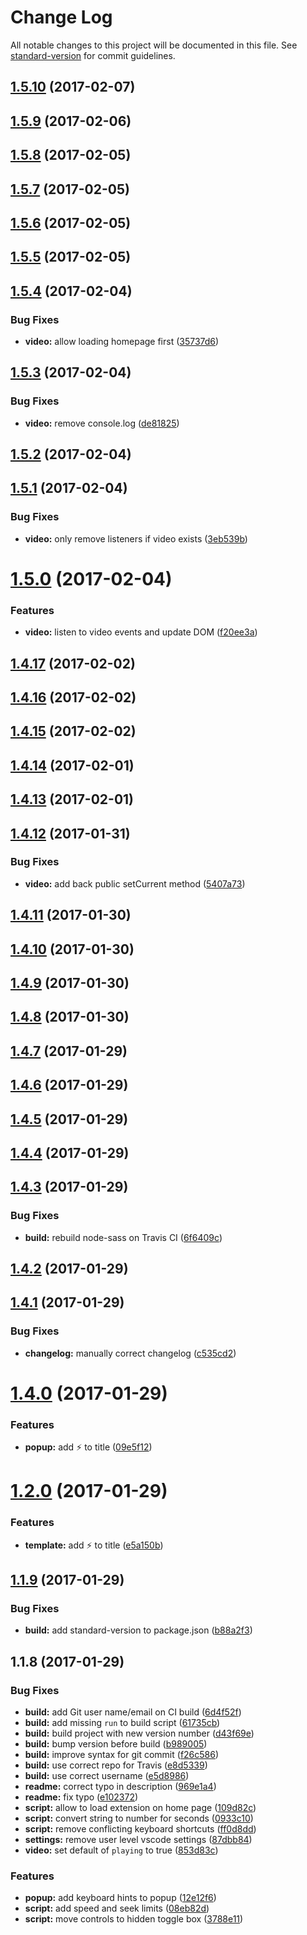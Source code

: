 # Change Log

All notable changes to this project will be documented in this file. See [standard-version](https://github.com/conventional-changelog/standard-version) for commit guidelines.

<a name="1.5.10"></a>
## [1.5.10](https://github.com/adriancarriger/youtube-speed-changer/compare/v1.5.9...v1.5.10) (2017-02-07)



<a name="1.5.9"></a>
## [1.5.9](https://github.com/adriancarriger/youtube-speed-changer/compare/v1.5.8...v1.5.9) (2017-02-06)



<a name="1.5.8"></a>
## [1.5.8](https://github.com/adriancarriger/youtube-speed-changer/compare/v1.5.7...v1.5.8) (2017-02-05)



<a name="1.5.7"></a>
## [1.5.7](https://github.com/adriancarriger/youtube-speed-changer/compare/v1.5.6...v1.5.7) (2017-02-05)



<a name="1.5.6"></a>
## [1.5.6](https://github.com/adriancarriger/youtube-speed-changer/compare/v1.5.5...v1.5.6) (2017-02-05)



<a name="1.5.5"></a>
## [1.5.5](https://github.com/adriancarriger/youtube-speed-changer/compare/v1.5.4...v1.5.5) (2017-02-05)



<a name="1.5.4"></a>
## [1.5.4](https://github.com/adriancarriger/youtube-speed-changer/compare/v1.5.3...v1.5.4) (2017-02-04)


### Bug Fixes

* **video:** allow loading homepage first ([35737d6](https://github.com/adriancarriger/youtube-speed-changer/commit/35737d6))



<a name="1.5.3"></a>
## [1.5.3](https://github.com/adriancarriger/youtube-speed-changer/compare/v1.5.2...v1.5.3) (2017-02-04)


### Bug Fixes

* **video:** remove console.log ([de81825](https://github.com/adriancarriger/youtube-speed-changer/commit/de81825))



<a name="1.5.2"></a>
## [1.5.2](https://github.com/adriancarriger/youtube-speed-changer/compare/v1.5.1...v1.5.2) (2017-02-04)



<a name="1.5.1"></a>
## [1.5.1](https://github.com/adriancarriger/youtube-speed-changer/compare/v1.5.0...v1.5.1) (2017-02-04)


### Bug Fixes

* **video:** only remove listeners if video exists ([3eb539b](https://github.com/adriancarriger/youtube-speed-changer/commit/3eb539b))



<a name="1.5.0"></a>
# [1.5.0](https://github.com/adriancarriger/youtube-speed-changer/compare/v1.4.17...v1.5.0) (2017-02-04)


### Features

* **video:** listen to video events and update DOM ([f20ee3a](https://github.com/adriancarriger/youtube-speed-changer/commit/f20ee3a))



<a name="1.4.17"></a>
## [1.4.17](https://github.com/adriancarriger/youtube-speed-changer/compare/v1.4.16...v1.4.17) (2017-02-02)



<a name="1.4.16"></a>
## [1.4.16](https://github.com/adriancarriger/youtube-speed-changer/compare/v1.4.15...v1.4.16) (2017-02-02)



<a name="1.4.15"></a>
## [1.4.15](https://github.com/adriancarriger/youtube-speed-changer/compare/v1.4.14...v1.4.15) (2017-02-02)



<a name="1.4.14"></a>
## [1.4.14](https://github.com/adriancarriger/youtube-speed-changer/compare/v1.4.13...v1.4.14) (2017-02-01)



<a name="1.4.13"></a>
## [1.4.13](https://github.com/adriancarriger/youtube-speed-changer/compare/v1.4.12...v1.4.13) (2017-02-01)



<a name="1.4.12"></a>
## [1.4.12](https://github.com/adriancarriger/youtube-speed-changer/compare/v1.4.11...v1.4.12) (2017-01-31)


### Bug Fixes

* **video:** add back public setCurrent method ([5407a73](https://github.com/adriancarriger/youtube-speed-changer/commit/5407a73))



<a name="1.4.11"></a>
## [1.4.11](https://github.com/adriancarriger/youtube-speed-changer/compare/v1.4.10...v1.4.11) (2017-01-30)



<a name="1.4.10"></a>
## [1.4.10](https://github.com/adriancarriger/youtube-speed-changer/compare/v1.4.9...v1.4.10) (2017-01-30)



<a name="1.4.9"></a>
## [1.4.9](https://github.com/adriancarriger/youtube-speed-changer/compare/v1.4.7...v1.4.9) (2017-01-30)



<a name="1.4.8"></a>
## [1.4.8](https://github.com/adriancarriger/youtube-speed-changer/compare/v1.4.7...v1.4.8) (2017-01-30)



<a name="1.4.7"></a>
## [1.4.7](https://github.com/adriancarriger/youtube-speed-changer/compare/v1.4.6...v1.4.7) (2017-01-29)



<a name="1.4.6"></a>
## [1.4.6](https://github.com/adriancarriger/youtube-speed-changer/compare/v1.4.5...v1.4.6) (2017-01-29)



<a name="1.4.5"></a>
## [1.4.5](https://github.com/adriancarriger/youtube-speed-changer/compare/v1.4.4...v1.4.5) (2017-01-29)



<a name="1.4.4"></a>
## [1.4.4](https://github.com/adriancarriger/youtube-speed-changer/compare/v1.4.3...v1.4.4) (2017-01-29)



<a name="1.4.3"></a>
## [1.4.3](https://github.com/adriancarriger/youtube-speed-changer/compare/v1.4.2...v1.4.3) (2017-01-29)


### Bug Fixes

* **build:** rebuild node-sass on Travis CI ([6f6409c](https://github.com/adriancarriger/youtube-speed-changer/commit/6f6409c))



<a name="1.4.2"></a>
## [1.4.2](https://github.com/adriancarriger/youtube-speed-changer/compare/v1.4.1...v1.4.2) (2017-01-29)



<a name="1.4.1"></a>
## [1.4.1](https://github.com/adriancarriger/youtube-speed-changer/compare/v1.4.0...v1.4.1) (2017-01-29)


### Bug Fixes

* **changelog:** manually correct changelog ([c535cd2](https://github.com/adriancarriger/youtube-speed-changer/commit/c535cd2))



<a name="1.4.0"></a>
# [1.4.0](https://github.com/adriancarriger/youtube-speed-changer/compare/v1.3.0...v1.4.0) (2017-01-29)


### Features

* **popup:** add ⚡ to title ([09e5f12](https://github.com/adriancarriger/youtube-speed-changer/commit/09e5f12))



<a name="1.2.0"></a>
# [1.2.0](https://github.com/adriancarriger/youtube-speed-changer/compare/v1.1.8...v1.2.0) (2017-01-29)


### Features

* **template:** add ⚡  to title ([e5a150b](https://github.com/adriancarriger/youtube-speed-changer/commit/e5a150b))



<a name="1.1.9"></a>
## [1.1.9](https://github.com/adriancarriger/youtube-speed-changer/compare/v1.1.8...v1.1.9) (2017-01-29)


### Bug Fixes

* **build:** add standard-version to package.json ([b88a2f3](https://github.com/adriancarriger/youtube-speed-changer/commit/b88a2f3))



<a name="1.1.8"></a>
## 1.1.8 (2017-01-29)


### Bug Fixes

* **build:** add Git user name/email on CI build ([6d4f52f](https://github.com/adriancarriger/youtube-speed-changer/commit/6d4f52f))
* **build:** add missing `run` to build script ([61735cb](https://github.com/adriancarriger/youtube-speed-changer/commit/61735cb))
* **build:** build project with new version number ([d43f69e](https://github.com/adriancarriger/youtube-speed-changer/commit/d43f69e))
* **build:** bump version before build ([b989005](https://github.com/adriancarriger/youtube-speed-changer/commit/b989005))
* **build:** improve syntax for git commit ([f26c586](https://github.com/adriancarriger/youtube-speed-changer/commit/f26c586))
* **build:** use correct repo for Travis ([e8d5339](https://github.com/adriancarriger/youtube-speed-changer/commit/e8d5339))
* **build:** use correct username ([e5d8986](https://github.com/adriancarriger/youtube-speed-changer/commit/e5d8986))
* **readme:** correct typo in description ([969e1a4](https://github.com/adriancarriger/youtube-speed-changer/commit/969e1a4))
* **readme:** fix typo ([e102372](https://github.com/adriancarriger/youtube-speed-changer/commit/e102372))
* **script:** allow to load extension on home page ([109d82c](https://github.com/adriancarriger/youtube-speed-changer/commit/109d82c))
* **script:** convert string to number for seconds ([0933c10](https://github.com/adriancarriger/youtube-speed-changer/commit/0933c10))
* **script:** remove conflicting keyboard shortcuts ([ff0d8dd](https://github.com/adriancarriger/youtube-speed-changer/commit/ff0d8dd))
* **settings:** remove user level vscode settings ([87dbb84](https://github.com/adriancarriger/youtube-speed-changer/commit/87dbb84))
* **video:** set default of `playing` to true ([853d83c](https://github.com/adriancarriger/youtube-speed-changer/commit/853d83c))


### Features

* **popup:** add keyboard hints to popup ([12e12f6](https://github.com/adriancarriger/youtube-speed-changer/commit/12e12f6))
* **script:** add speed and seek limits ([08eb82d](https://github.com/adriancarriger/youtube-speed-changer/commit/08eb82d))
* **script:** move controls to hidden toggle box ([3788e11](https://github.com/adriancarriger/youtube-speed-changer/commit/3788e11))
